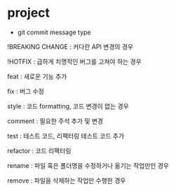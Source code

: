 # project
- git commit message type

!BREAKING CHANGE : 커다란 API 변경의 경우

!HOTFIX : 급하게 치명적인 버그를 고쳐야 하는 경우

feat : 새로운 기능 추가

fix : 버그 수정

style : 코드 formatting, 코드 변경이 없는 경우

comment : 필요한 주석 추가 및 변경

test : 테스트 코드, 리팩터링 테스트 코드 추가

refactor : 코드 리팩터링

rename : 파일 혹은 폴더명을 수정하거나 옮기는 작업만인 경우

remove : 파일을 삭제하는 작업만 수행한 경우

